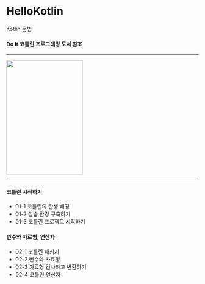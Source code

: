 # HelloKotlin
Kotlin 문법
#### Do it 코틀린 프로그래밍 도서 참조
****
<img src="https://user-images.githubusercontent.com/58936137/166410605-14c79dad-9653-4a0b-8811-ed647c4ce9fb.png" width="200" height="300">
<hr/>


#### 코틀린 시작하기
+ 01-1 코틀린의 탄생 배경
+ 01-2 실습 환경 구축하기
+ 01-3 코틀린 프로젝트 시작하기

#### 변수와 자료형, 연산자
+ 02-1 코틀린 패키지
+ 02-2 변수와 자료형
+ 02-3 자료형 검사하고 변환하기
+ 02-4 코틀린 연산자
